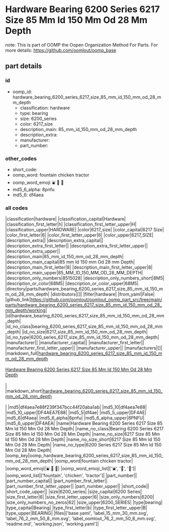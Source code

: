 # Hardware Bearing 6200 Series 6217 Size 85 Mm Id 150 Mm Od 28 Mm Depth  

note: This is part of OOMP the Oopen Organization Method For Parts. For more details: https://github.com/oomlout/oomp_base

##  part details





### id
* oomp_id: hardware_bearing_6200_series_6217_size_85_mm_id_150_mm_od_28_mm_depth
  * classification: hardware
  * type: bearing
  * size: 6200_series
  * color: 6217_size
  * description_main: 85_mm_id_150_mm_od_28_mm_depth
  * description_extra: 
  * manufacturer: 
  * part_number: 

### other_codes
* short_code: 
* oomp_word: fountain chicken tractor
* oomp_word_emoji :fountain: :chicken: :tractor:
* md5_6_alpha: 8pnfu
* md5_6: df4aea

### all codes 
|classification|hardware|
|classification_capital|Hardware|
|classification_first_letter|h|
|classification_first_letter_upper|H|
|classification_upper|HARDWARE|
|color|6217_size|
|color_capital|6217 Size|
|color_first_letter|6|
|color_first_letter_upper|6|
|color_upper|6217_SIZE|
|description_extra||
|description_extra_capital||
|description_extra_first_letter||
|description_extra_first_letter_upper||
|description_extra_upper||
|description_main|85_mm_id_150_mm_od_28_mm_depth|
|description_main_capital|85 mm Id 150 mm Od 28 mm Depth|
|description_main_first_letter|8|
|description_main_first_letter_upper|8|
|description_main_upper|85_MM_ID_150_MM_OD_28_MM_DEPTH|
|description_only_numbers|8515028|
|description_only_numbers_short|8M5|
|description_or_color|68M5|
|description_or_color_upper|68M5|
|directory|parts/hardware_bearing_6200_series_6217_size_85_mm_id_150_mm_od_28_mm_depth|
|distributors|[]|
|filter|hardware|
|from_yaml|False|
|github_link|https://github.com/oomlout/oomlout_oomp_part_src/tree/main/parts/hardware_bearing_6200_series_6217_size_85_mm_id_150_mm_od_28_mm_depth/working|
|id|hardware_bearing_6200_series_6217_size_85_mm_id_150_mm_od_28_mm_depth|
|id_no_class|bearing_6200_series_6217_size_85_mm_id_150_mm_od_28_mm_depth|
|id_no_size|6217_size_85_mm_id_150_mm_od_28_mm_depth|
|id_no_type|6200_series_6217_size_85_mm_id_150_mm_od_28_mm_depth|
|manufacturer||
|manufacturer_capital||
|manufacturer_first_letter||
|manufacturer_first_letter_upper||
|manufacturer_upper||
|manufacturers|[]|
|markdown_full|[hardware_bearing_6200_series_6217_size_85_mm_id_150_mm_od_28_mm_depth](https://github.com/oomlout/oomlout_oomp_part_src/tree/main/parts/hardware_bearing_6200_series_6217_size_85_mm_id_150_mm_od_28_mm_depth/working)<br>[](https://github.com/oomlout/oomlout_oomp_part_src/tree/main/parts/hardware_bearing_6200_series_6217_size_85_mm_id_150_mm_od_28_mm_depth/working)<br>[Hardware Bearing 6200 Series 6217 Size 85 Mm Id 150 Mm Od 28 Mm Depth](https://github.com/oomlout/oomlout_oomp_part_src/tree/main/parts/hardware_bearing_6200_series_6217_size_85_mm_id_150_mm_od_28_mm_depth/working)<br><br>|
|markdown_short|[hardware_bearing_6200_series_6217_size_85_mm_id_150_mm_od_28_mm_depth](https://github.com/oomlout/oomlout_oomp_part_src/tree/main/parts/hardware_bearing_6200_series_6217_size_85_mm_id_150_mm_od_28_mm_depth/working)<br><br>|
|md5|df4aea7e88f239f347bcc44f20aba1ab|
|md5_10|df4aea7e88|
|md5_10_upper|DF4AEA7E88|
|md5_5|df4ae|
|md5_5_upper|DF4AE|
|md5_6|df4aea|
|md5_6_alpha|8pnfu|
|md5_6_alpha_upper|8PNFU|
|md5_6_upper|DF4AEA|
|name|Hardware Bearing 6200 Series 6217 Size 85 Mm Id 150 Mm Od 28 Mm Depth|
|name_no_class|Bearing 6200 Series 6217 Size 85 Mm Id 150 Mm Od 28 Mm Depth|
|name_no_size|6217 Size 85 Mm Id 150 Mm Od 28 Mm Depth|
|name_no_size_short|6217 Size 85 Mm Id 150 Mm Od 28 Mm Depth|
|name_no_type|6200 Series 6217 Size 85 Mm Id 150 Mm Od 28 Mm Depth|
|oomp_key|oomp_hardware_bearing_6200_series_6217_size_85_mm_id_150_mm_od_28_mm_depth|
|oomp_word|fountain chicken tractor|
|oomp_word_emoji|:fountain: :chicken: :tractor:|
|oomp_word_emoji_list|[':fountain:', ':chicken:', ':tractor:']|
|oomp_word_list|['fountain', 'chicken', 'tractor']|
|part_number||
|part_number_capital||
|part_number_first_letter||
|part_number_first_letter_upper||
|part_number_upper||
|short_code||
|short_code_upper||
|size|6200_series|
|size_capital|6200 Series|
|size_first_letter|6|
|size_first_letter_upper|6|
|size_only_numbers|6200|
|size_only_numbers_no_zeros|62|
|size_upper|6200_SERIES|
|type|bearing|
|type_capital|Bearing|
|type_first_letter|b|
|type_first_letter_upper|B|
|type_upper|BEARING|
|files|['base.yaml', 'label_15_mm_30_mm.svg', 'label_76_2_mm_50_8_mm.svg', 'label_oomlout_76_2_mm_50_8_mm.svg', 'readme.md', 'working.json', 'working.yaml']|
